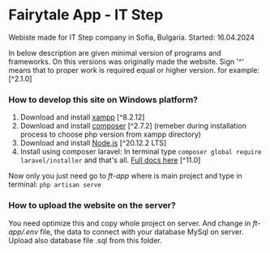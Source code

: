 # Fairytale App - IT Step
Webiste made for IT Step company in Sofia, Bulgaria. 
Started: 16.04.2024

In below description are given minimal version of programs and frameworks. On this versions was originally made the website. Sign '^' means that to proper work is required equal or higher version. for example: [^2.1.0]

### How to develop this site on Windows platform?
1. Download and install [xampp](https://www.apachefriends.org/) [^8.2.12]
2. Download and install [composer](https://getcomposer.org/download/) [^2.7.2] (remeber during installation process to choose php version from xampp directory)
3. Download and install [Node.js](https://nodejs.org/en/download) [^20.12.2 LTS]
4. Install using composer laravel: In terminal type `composer global require laravel/installer` and that's all. [Full docs here](https://laravel.com/docs/11.x#creating-a-laravel-project) [^11.0]

Now only you just need go to *ft-app* where is main project and type in terminal: `php artisan serve`

### How to upload the website on the server?

You need optimize this and copy whole project on server. And change in *ft-app/.env* file, the data to connect with your database MySql on server. Upload also database file .sql from this folder.
